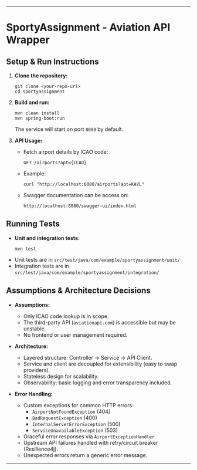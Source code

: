 
---

# SportyAssignment - Aviation API Wrapper

## Setup & Run Instructions

1. **Clone the repository:**
   ```
   git clone <your-repo-url>
   cd sportyassignment
   ```

2. **Build and run:**
   ```
   mvn clean install
   mvn spring-boot:run
   ```
   The service will start on port `8080` by default.

3. **API Usage:**
    - Fetch airport details by ICAO code:
      ```
      GET /airports?apt={ICAO}
      ```
    - Example:
      ```
      curl "http://localhost:8080/airports?apt=KAVL"
      ```
    - Swagger documentation can be access on:  
      ```
      http://localhost:8080/swagger-ui/index.html

## Running Tests

- **Unit and integration tests:**
  ```
  mvn test
  ```
- Unit tests are in `src/test/java/com/example/sportyassignment/unit/`
- Integration tests are in `src/test/java/com/example/sportyassignment/integration/`

## Assumptions & Architecture Decisions

- **Assumptions:**
    - Only ICAO code lookup is in scope.
    - The third-party API (`aviationapi.com`) is accessible but may be unstable.
    - No frontend or user management required.

- **Architecture:**
    - Layered structure: Controller → Service → API Client.
    - Service and client are decoupled for extensibility (easy to swap providers).
    - Stateless design for scalability.
    - Observability: basic logging and error transparency included.

- **Error Handling:**
    - Custom exceptions for common HTTP errors:
        - `AirportNotFoundException` (404)
        - `BadRequestException` (400)
        - `InternalServerErrorException` (500)
        - `ServiceUnavailableException` (503)
    - Graceful error responses via `AirportExceptionHandler`.
    - Upstream API failures handled with retry/circuit breaker (Resilience4j).
    - Unexpected errors return a generic error message.

---
